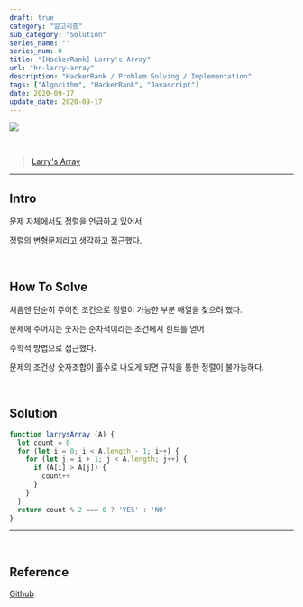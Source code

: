 ```yaml
---
draft: true
category: "알고리즘"
sub_category: "Solution"
series_name: ""
series_num: 0
title: "[HackerRank] Larry's Array"
url: "hr-larry-array"
description: "HackerRank / Problem Solving / Implementation"
tags: ["Algorithm", "HackerRank", "Javascript"]
date: 2020-09-17
update_date: 2020-09-17
---
```

![](https://www.notion.so/image/https%3A%2F%2Fs3-us-west-2.amazonaws.com%2Fsecure.notion-static.com%2F9d41c1ed-b707-4925-a36b-726cc66c7341%2Fhacker-rank-logo.png?table=block&id=62d1f9a2-d7ad-4c7e-bb71-ee02ff10d667&width=3260&userId=&cache=v2)

<br>

> [Larry's Array](https://www.hackerrank.com/challenges/larrys-array/problem)

***

## Intro

문제 자체에서도 정렬을 언급하고 있어서

정렬의 변형문제라고 생각하고 접근했다.

<br>

## How To Solve

처음엔 단순히 주어진 조건으로 정렬이 가능한 부분 배열을 찾으려 했다.

문제에 주어지는 숫자는 순차적이라는 조건에서 힌트를 얻어

수학적 방법으로 접근했다.

문제의 조건상 숫자조합이 홀수로 나오게 되면 규칙을 통한 정렬이 불가능하다.

<br>

## Solution

```javascript
function larrysArray (A) {
  let count = 0
  for (let i = 0; i < A.length - 1; i++) {
    for (let j = i + 1; j < A.length; j++) {
      if (A[i] > A[j]) {
        count++
      }
    }
  }
  return count % 2 === 0 ? 'YES' : 'NO'
}
```
***

<br>

## Reference

<span class="reference">

[Github](https://github.com/akasai/Algorithm-Solutions/blob/master/HackerRank/Implementation/31.Larry's_Array.js)

</span>
